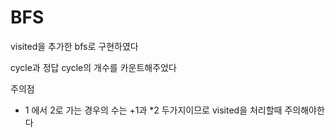 # BFS

visited을 추가한 bfs로 구현하였다

cycle과 정답 cycle의 개수를 카운트해주었다

주의점
- 1 에서 2로 가는 경우의 수는 +1과 *2 두가지이므로 visited을 처리할때 주의해야한다
